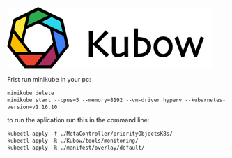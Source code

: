 ![](documents/Kubow/kubow-logo-right.png)

Frist run minikube in your pc:

```
minikube delete
minikube start --cpus=5 --memory=8192 --vm-driver hyperv --kubernetes-version=v1.16.10
```

to run the aplication run this in the command line:

```
kubectl apply -f ./MetaController/priorityObjectsK8s/
kubectl apply -k ./Kubow/tools/monitoring/
kubectl apply -k ./manifest/overlay/default/
```
